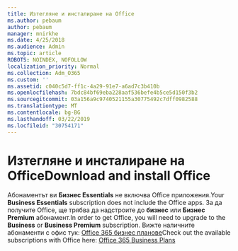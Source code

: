 ```yaml
---
title: Изтегляне и инсталиране на Office
ms.author: pebaum
author: pebaum
manager: mnirkhe
ms.date: 4/25/2018
ms.audience: Admin
ms.topic: article
ROBOTS: NOINDEX, NOFOLLOW
localization_priority: Normal
ms.collection: Adm_O365
ms.custom: ''
ms.assetid: c040c5d7-ff1c-4a29-91e7-a6ad7c3b410b
ms.openlocfilehash: 7bdc84bf69eba228aaf536befe4b5ce5d150f3b2
ms.sourcegitcommit: 03a156a9c9740521155a30775492c7dff0982588
ms.translationtype: MT
ms.contentlocale: bg-BG
ms.lasthandoff: 03/22/2019
ms.locfileid: "30754171"
---
```

# <a name="download-and-install-office"></a><span data-ttu-id="96487-102">Изтегляне и инсталиране на Office</span><span class="sxs-lookup"><span data-stu-id="96487-102">Download and install Office</span></span>

<span data-ttu-id="96487-103">Абонаментът ви **Бизнес Essentials** не включва Office приложения.</span><span class="sxs-lookup"><span data-stu-id="96487-103">Your **Business Essentials** subscription does not include the Office apps.</span></span> <span data-ttu-id="96487-104">За да получите Office, ще трябва да надстроите до **бизнес** или **Бизнес Premium** абонамент.</span><span class="sxs-lookup"><span data-stu-id="96487-104">In order to get Office, you will need to upgrade to the **Business** or **Business Premium** subscription.</span></span> <span data-ttu-id="96487-105">Вижте наличните абонаменти с офис тук: [Office 365 бизнес планове](https://products.office.com/compare-all-microsoft-office-products?tab=2)</span><span class="sxs-lookup"><span data-stu-id="96487-105">Check out the available subscriptions with Office here: [Office 365 Business Plans](https://products.office.com/compare-all-microsoft-office-products?tab=2)</span></span>
  

